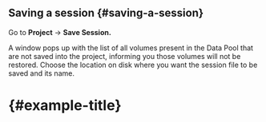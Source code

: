 ## Saving a session {#saving-a-session}

Go to **Project** → **Save Session.**

A window pops up with the list of all volumes present in the Data Pool that are not saved into the project, informing you those volumes will not be restored. Choose the location on disk where you want the session file to be saved and its name.

#  {#example-title}



